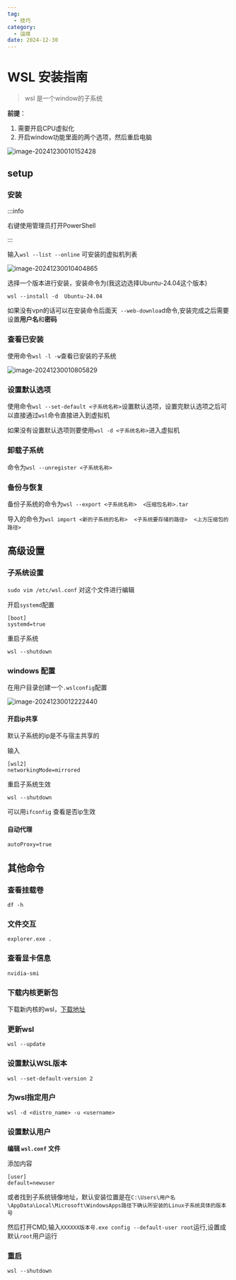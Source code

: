 ```yaml
---
tag:
  - 技巧
category:
  - 运维
date: 2024-12-30
---
```


# WSL 安装指南

>wsl 是一个window的子系统

**前提**：

1. 需要开启CPU虚拟化
2. 开启window功能里面的两个选项，然后重启电脑

![image-20241230010152428](20241230-wsl安装指南.assets/image-20241230010152428.png)



## setup

### 安装

:::info

右键使用管理员打开PowerShell

:::

输入`wsl --list --online` 可安装的虚拟机列表

![image-20241230010404865](20241230-wsl安装指南.assets/image-20241230010404865.png)

选择一个版本进行安装，安装命令为(我这边选择Ubuntu-24.04这个版本)

`wsl --install -d  Ubuntu-24.04 `

如果没有vpn的话可以在安装命令后面天` --web-downloa`d命令,安装完成之后需要设置**用户名**和**密码**

### 查看已安装

使用命令`wsl -l -w`查看已安装的子系统

![image-20241230010805829](20241230-wsl安装指南.assets/image-20241230010805829.png)

### 设置默认选项

使用命令`wsl --set-default <子系统名称>`设置默认选项，设置完默认选项之后可以直接通过`wsl`命令直接进入到虚拟机

如果没有设置默认选项则要使用`wsl -d <子系统名称>`进入虚拟机

### 卸载子系统

命令为`wsl --unregister <子系统名称>`

### 备份与恢复

备份子系统的命令为`wsl --export <子系统名称>  <压缩包名称>.tar`

导入的命令为`wsl import <新的子系统的名称>  <子系统要存储的路径>  <上方压缩包的路径>`    

## 高级设置

 ### 子系统设置

`sudo vim /etc/wsl.conf` 对这个文件进行编辑 

开启`systemd`配置

```shell
[boot]
systemd=true
```

重启子系统

`wsl --shutdown`

### windows 配置

在用户目录创建一个`.wslconfig`配置

![image-20241230012222440](20241230-wsl安装指南.assets/image-20241230012222440.png)

#### 开启ip共享

默认子系统的ip是不与宿主共享的

输入

```shell
[wsl2]
networkingMode=mirrored
```

重启子系统生效

`wsl --shutdown`

可以用`ifconfig` 查看是否ip生效

#### 自动代理

```shell
autoProxy=true
```

## 其他命令

### 查看挂载卷

`df -h`

### 文件交互

`explorer.exe .`

### 查看显卡信息

`nvidia-smi`

### 下载内核更新包

下载新内核的wsl，[下载地址](https://wslstorestorage.blob.core.windows.net/wslblob/wsl_update_x64.msi)

### 更新wsl

`wsl --update`

### 设置默认WSL版本

`wsl --set-default-version 2`

### 为wsl指定用户

`wsl -d <distro_name> -u <username>`

### 设置默认用户

**编辑 `wsl.conf` 文件**

添加内容

```SHELL
[user]
default=newuser
```

或者找到子系统镜像地址，默认安装位置是在`C:\Users\用户名\AppData\Local\Microsoft\WindowsApps路径下确认所安装的Linux子系统具体的版本号`

然后打开CMD,输入`XXXXXX版本号.exe config --default-user root`运行,设置成默认`root`用户运行

### 重启

`wsl --shutdown `
